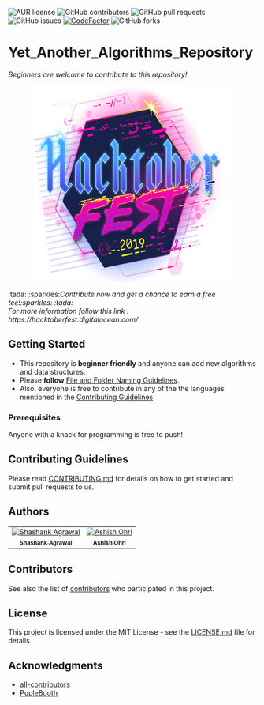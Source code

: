 ![AUR license](https://img.shields.io/aur/license/pac)
![GitHub contributors](https://img.shields.io/github/contributors/AshishOhri/Yet_Another_Algorithms_Repository)
![GitHub pull requests](https://img.shields.io/github/issues-pr/AshishOhri/Yet_Another_Algorithms_Repository)
![GitHub issues](https://img.shields.io/github/issues/AshishOhri/Yet_Another_Algorithms_Repository)
[![CodeFactor](https://www.codefactor.io/repository/github/Yet-Another-Series/yet_another_algorithms_repository/badge)](https://www.codefactor.io/repository/github/ashishohri/yet_another_algorithms_repository)
![GitHub forks](https://img.shields.io/github/forks/AshishOhri/Yet_Another_Algorithms_Repository?style=social)
# Yet_Another_Algorithms_Repository
<i>Beginners are welcome to contribute to this repository!</i>
<p align="center">
 <a href="https://hacktoberfest.digitalocean.com/">
<img src='images/hacktoberfest-img.svg' width="400" height="400" align="center">
  </a>
</p>
:tada: :sparkles:<i>Contribute now and get a chance to earn a free tee!:sparkles: :tada:<br>
For more information follow this link : https://hacktoberfest.digitalocean.com/</i>

## Getting Started

* This repository is **beginner friendly** and anyone can add new algorithms and data structures. 
* Please **follow** [File and Folder Naming Guidelines](https://github.com/AshishOhri/Yet_Another_Algorithms_Repository/blob/master/CONTRIBUTING.md#File-and-Folder-Naming-Guidelines).
* Also, everyone is free to contribute in any of the the languages mentioned in the <a href="https://github.com/AshishOhri/Yet_Another_Algorithms_Repository/blob/master/CONTRIBUTING.md">Contributing Guidelines</a>.

### Prerequisites

Anyone with a knack for programming is free to push!


## Contributing Guidelines

Please read [CONTRIBUTING.md](https://github.com/AshishOhri/Yet_Another_Algorithms_Repository/blob/master/CONTRIBUTING.md) for details on how to get started and submit pull requests to us.


## Authors

<table>
  <tr>
    <td align="center"><a href="https://github.com/iam-Shashank"><img src="https://avatars0.githubusercontent.com/u/34963991?s=460&v=4" width="100px;" alt="Shashank Agrawal"/><br /><sub><b>Shashank Agrawal</b></sub></a></td>
    <td align="center"><a href="https://github.com/AshishOhri"><img src="https://avatars1.githubusercontent.com/u/44030156?s=460&v=4" width="100px;" alt="Ashish Ohri"/><br /><sub><b>Ashish Ohri</b></sub></a></td>
  </tr>
 </table>

## Contributors

See also the list of [contributors](https://github.com/AshishOhri/Yet_Another_Algorithms_Repository/graphs/contributors) who participated in this project.

## License

This project is licensed under the MIT License - see the [LICENSE.md](LICENSE.md) file for details

## Acknowledgments

* <a href="https://github.com/all-contributors">all-contributors</a>
* <a href="https://gist.github.com/PurpleBooth/109311bb0361f32d87a2">PupleBooth</a>
